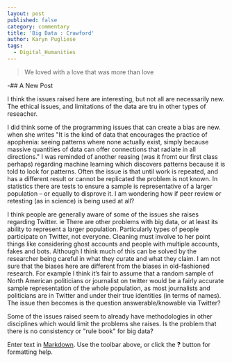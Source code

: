 ```yaml
---
layout: post
published: false
category: commentary
title: 'Big Data : Crawford'
author: Karyn Pugliese
tags:
  - Digital_Humanities
---
```

> We loved with a love that was more than love

-## A New Post

I think the issues raised here are interesting, but not all are necessarily new. The ethical issues, and limitations of the data are tru in other types of reseacher. 

I did think some of the programming issues that can create a bias are new. when she writes "It is the kind of data that encourages the practice of apophenia: seeing patterns where none actually exist, simply because massive quantities of data can offer connections that radiate in all directions." I was reminded of another reasing (was it fromt our first class perhaps) regarding machine learning which discovers patterns because it is told to look for patterns. Often the issue is that until work is repeated, and has a different result or cannot be replicated the problem is not known. In statistics there are tests to ensure a sample is representative of a larger population – or equally to disprove it. I am wondering how if peer review or retesting (as in science) is being used at all?

I think people are generally aware of some of the issues she raises regarding Twitter. ie There are other problems with big data, or at least its ability to represent a larger population. Particularly types of people participate on Twitter, not everyone. Cleaning must involve to her point things like considering ghost accounts and people with multiple accounts, fakes and bots.  Although I think much of this can be solved by the researcher being careful in what they curate and what they claim. I am not sure that the biases here are different from the biases in old-fashioned research. For example I think it’s fair to assume that a random sample of North American politicians or journalist on twitter would be a fairly accurate sample representation of the whole population, as most journalists and politicians are in Twitter and under their true identities (in terms of names). The issue then becomes is the question answerable/knowable via Twitter? 

Some of the issues raised seem to already have methodologies in other disciplines which would limit the problems she raises. Is the problem that there is no consistency or "rule book" for big data? 



Enter text in [Markdown](http://daringfireball.net/projects/markdown/). Use the toolbar above, or click the **?** button for formatting help.
